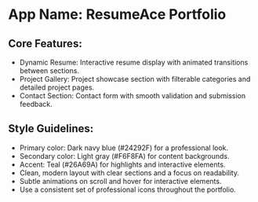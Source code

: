 # **App Name**: ResumeAce Portfolio

## Core Features:

- Dynamic Resume: Interactive resume display with animated transitions between sections.
- Project Gallery: Project showcase section with filterable categories and detailed project pages.
- Contact Section: Contact form with smooth validation and submission feedback.

## Style Guidelines:

- Primary color: Dark navy blue (#24292F) for a professional look.
- Secondary color: Light gray (#F6F8FA) for content backgrounds.
- Accent: Teal (#26A69A) for highlights and interactive elements.
- Clean, modern layout with clear sections and a focus on readability.
- Subtle animations on scroll and hover for interactive elements.
- Use a consistent set of professional icons throughout the portfolio.